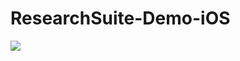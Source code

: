 # ResearchSuite-Demo-iOS

![](https://github.com/ResearchSuite/Docs/blob/master/Info%205555%20ResearchSuite%20Demo%20iOS%20Setup.png?raw=true)

